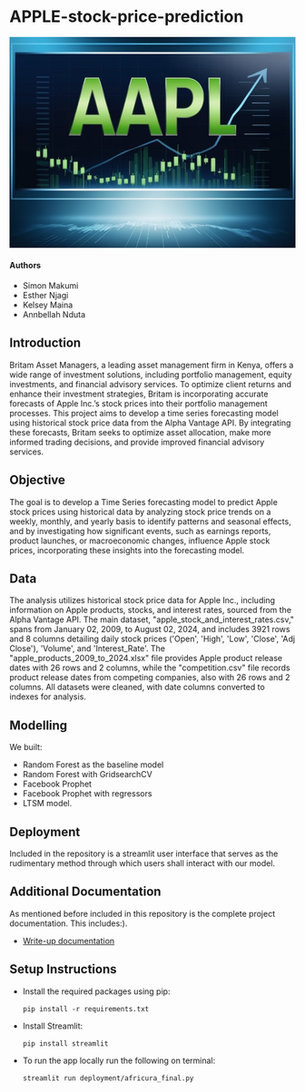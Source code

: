 # APPLE-stock-price-prediction
![Apple_image](Images/AAPL_image.jpg)

#### Authors
- Simon Makumi
- Esther Njagi
- Kelsey Maina
- Annbellah Nduta

## Introduction
Britam Asset Managers, a leading asset management firm in Kenya, offers a wide range of investment solutions, including portfolio management, equity investments, and financial advisory services. To optimize client returns and enhance their investment strategies, Britam is incorporating accurate forecasts of Apple Inc.’s stock prices into their portfolio management processes. This project aims to develop a time series forecasting model using historical stock price data from the Alpha Vantage API. By integrating these forecasts, Britam seeks to optimize asset allocation, make more informed trading decisions, and provide improved financial advisory services.

## Objective 
The goal is to develop a Time Series forecasting model to predict Apple stock prices using historical data by analyzing stock price trends on a weekly, monthly, and yearly basis to identify patterns and seasonal effects, and by investigating how significant events, such as earnings reports, product launches, or macroeconomic changes, influence Apple stock prices, incorporating these insights into the forecasting model.

## Data
The analysis utilizes historical stock price data for Apple Inc., including information on Apple products, stocks, and interest rates, sourced from the Alpha Vantage API. The main dataset, "apple_stock_and_interest_rates.csv," spans from January 02, 2009, to August 02, 2024, and includes 3921 rows and 8 columns detailing daily stock prices ('Open', 'High', 'Low', 'Close', 'Adj Close'), 'Volume', and 'Interest_Rate'. The "apple_products_2009_to_2024.xlsx" file provides Apple product release dates with 26 rows and 2 columns, while the "competition.csv" file records product release dates from competing companies, also with 26 rows and 2 columns. All datasets were cleaned, with date columns converted to indexes for analysis.

## Modelling
We built:
- Random Forest as the baseline model
- Random Forest with GridsearchCV
- Facebook Prophet
- Facebook Prophet with regressors
- LTSM model.

## Deployment
Included in the repository is a streamlit user interface that serves as the rudimentary method through which users shall interact with our model.

## Additional Documentation
As mentioned before included in this repository is the complete project documentation. This includes:).
* [Write-up documentation](https://github.com/simonMakumi/APPLE-stock-price-prediction/blob/main/AppleStocks_report.docx)


## Setup Instructions

* Install the required packages using pip:

    ```
    pip install -r requirements.txt
    ```

* Install Streamlit:

    ```
    pip install streamlit
    ```

* To run the app locally run the following on terminal:
    ```
    streamlit run deployment/africura_final.py
    ```